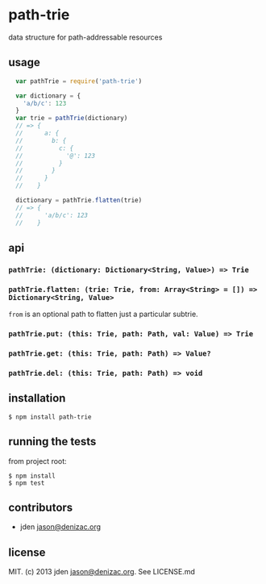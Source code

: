 # path-trie
data structure for path-addressable resources

## usage

```javascript
  var pathTrie = require('path-trie')

  var dictionary = {
    'a/b/c': 123
  }
  var trie = pathTrie(dictionary)
  // => {
  //      a: {
  //        b: {
  //          c: {
  //            '@': 123
  //          }
  //        }
  //      }
  //    }

  dictionary = pathTrie.flatten(trie)
  // => {
  //      'a/b/c': 123
  //    }

```

## api

### `pathTrie: (dictionary: Dictionary<String, Value>) => Trie`

### `pathTrie.flatten: (trie: Trie, from: Array<String> = []) => Dictionary<String, Value>`

`from` is an optional path to flatten just a particular subtrie.

### `pathTrie.put: (this: Trie, path: Path, val: Value) => Trie`

### `pathTrie.get: (this: Trie, path: Path) => Value?`

### `pathTrie.del: (this: Trie, path: Path) => void`

## installation

    $ npm install path-trie

## running the tests

from project root:

    $ npm install
    $ npm test

## contributors

- jden <jason@denizac.org>

## license
MIT. (c) 2013 jden <jason@denizac.org>. See LICENSE.md
